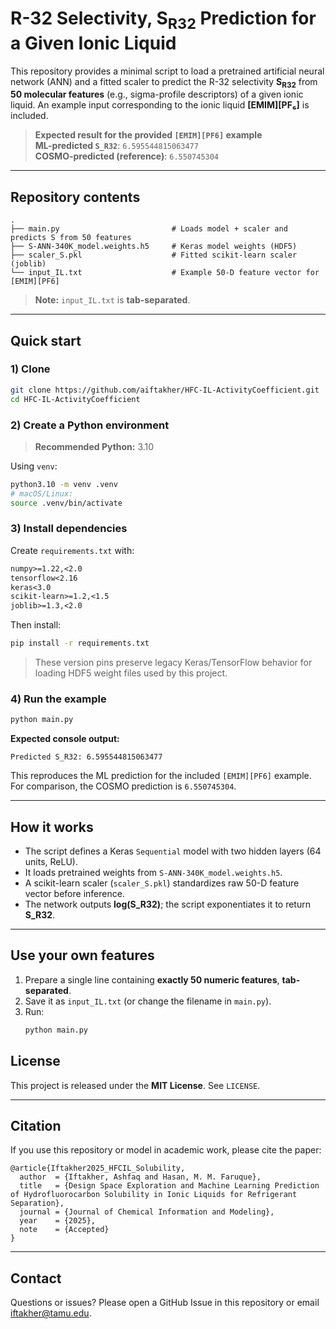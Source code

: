 # R-32 Selectivity, S<sub>R32</sub> Prediction for a Given Ionic Liquid

This repository provides a minimal script to load a pretrained artificial neural network (ANN) and a fitted scaler to predict the R-32 selectivity **S<sub>R32</sub>** from **50 molecular features** (e.g., sigma-profile descriptors) of a given ionic liquid. An example input corresponding to the ionic liquid **[EMIM][PF₆]** is included.

> **Expected result for the provided `[EMIM][PF6]` example**  
> **ML-predicted `S_R32`**: `6.595544815063477`  
> **COSMO-predicted (reference)**: `6.550745304`

---

## Repository contents

```
.
├── main.py                         # Loads model + scaler and predicts S from 50 features
├── S-ANN-340K_model.weights.h5     # Keras model weights (HDF5)
├── scaler_S.pkl                    # Fitted scikit-learn scaler (joblib)
└── input_IL.txt                    # Example 50-D feature vector for [EMIM][PF6]
```

> **Note:** `input_IL.txt` is **tab-separated**. 

---

## Quick start

### 1) Clone

```bash
git clone https://github.com/aiftakher/HFC-IL-ActivityCoefficient.git
cd HFC-IL-ActivityCoefficient
```

### 2) Create a Python environment

> **Recommended Python:** 3.10

Using `venv`:

```bash
python3.10 -m venv .venv
# macOS/Linux:
source .venv/bin/activate
```

### 3) Install dependencies

Create `requirements.txt` with:

```txt
numpy>=1.22,<2.0
tensorflow<2.16
keras<3.0
scikit-learn>=1.2,<1.5
joblib>=1.3,<2.0
```

Then install:

```bash
pip install -r requirements.txt
```

> These version pins preserve legacy Keras/TensorFlow behavior for loading HDF5 weight files used by this project.

### 4) Run the example

```bash
python main.py
```

**Expected console output:**

```
Predicted S_R32: 6.595544815063477
```

This reproduces the ML prediction for the included `[EMIM][PF6]` example. For comparison, the COSMO prediction is `6.550745304`.

---

## How it works

- The script defines a Keras `Sequential` model with two hidden layers (64 units, ReLU).  
- It loads pretrained weights from `S-ANN-340K_model.weights.h5`.  
- A scikit-learn scaler (`scaler_S.pkl`) standardizes raw 50-D feature vector before inference.  
- The network outputs **log(S_R32)**; the script exponentiates it to return **S_R32**.

---

## Use your own features

1. Prepare a single line containing **exactly 50 numeric features**, **tab-separated**.  
2. Save it as `input_IL.txt` (or change the filename in `main.py`).  
3. Run:
   ```bash
   python main.py
   ```

## License

This project is released under the **MIT License**. See `LICENSE`.

---

## Citation

If you use this repository or model in academic work, please cite the paper:
```
@article{Iftakher2025_HFCIL_Solubility,
  author  = {Iftakher, Ashfaq and Hasan, M. M. Faruque},
  title   = {Design Space Exploration and Machine Learning Prediction of Hydrofluorocarbon Solubility in Ionic Liquids for Refrigerant Separation},
  journal = {Journal of Chemical Information and Modeling},
  year    = {2025},
  note    = {Accepted}
}
```

---

## Contact

Questions or issues? Please open a GitHub Issue in this repository or email iftakher@tamu.edu.
